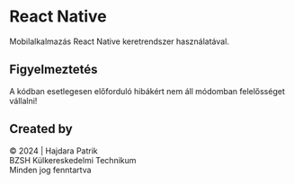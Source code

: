 # React Native

Mobilalkalmazás React Native keretrendszer használatával.

## **Figyelmeztetés**

A kódban esetlegesen előforduló hibákért nem áll módomban felelősséget vállalni!

## Created by

&copy; 2024 | Hajdara Patrik <br> BZSH Külkereskedelmi Technikum <br> Minden jog fenntartva